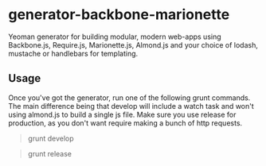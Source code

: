 generator-backbone-marionette
=============================

Yeoman generator for building modular, modern web-apps using Backbone.js, Require.js, Marionette.js, Almond.js and your choice of lodash, mustache or handlebars for templating.

## Usage

Once you've got the generator, run one of the following grunt commands. The main difference being that develop will include a watch task and won't using almond.js to build a single js file. Make sure you use release for production, as you don't want require making a bunch of http requests.

>grunt develop

>grunt release

